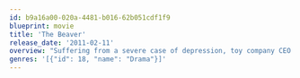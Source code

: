 ```yaml
---
id: b9a16a00-020a-4481-b016-62b051cdf1f9
blueprint: movie
title: 'The Beaver'
release_date: '2011-02-11'
overview: "Suffering from a severe case of depression, toy company CEO Walter Black (Mel Gibson) begins using a beaver hand puppet to help him open up to his family. With his father seemingly going insane, adolescent son Porter (Anton Yelchin) pushes for his parents to get a divorce. Jodie Foster directs and co-stars as Walter's wife in this dark comedy that also features Riley Thomas Stewart and Jennifer Lawrence."
genres: '[{"id": 18, "name": "Drama"}]'
---
```

